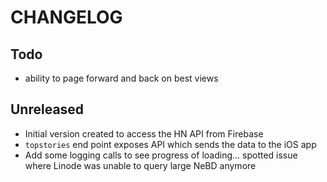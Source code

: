 # CHANGELOG

## Todo

* ability to page forward and back on best views

## Unreleased

* Initial version created to access the HN API from Firebase
* `topstories` end point exposes API which sends the data to the iOS app
* Add some logging calls to see progress of loading... spotted issue where Linode was unable to query large NeBD anymore
